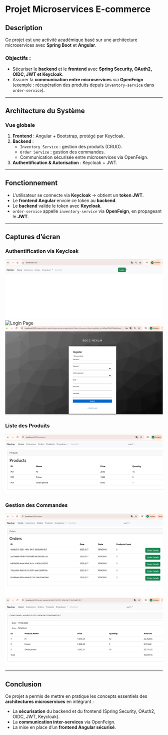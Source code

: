 #  Projet Microservices E-commerce 

## Description
Ce projet est une activité académique basé sur une architecture microservices avec **Spring Boot** et **Angular**.

### Objectifs :
- Sécuriser le **backend** et le **frontend** avec **Spring Security, OAuth2, OIDC, JWT et Keycloak**.
- Assurer la **communication entre microservices** via **OpenFeign** (exemple : récupération des produits depuis `inventory-service` dans `order-service`).

---

## Architecture du Système

### Vue globale
1. **Frontend** : Angular + Bootstrap, protégé par Keycloak.
2. **Backend** :
    - `Inventory Service` : gestion des produits (CRUD).
    - `Order Service` : gestion des commandes.
    - Communication sécurisée entre microservices via OpenFeign.
3. **Authentification & Autorisation** : Keycloak + JWT.

---

## Fonctionnement
- L’utilisateur se connecte via **Keycloak** → obtient un **token JWT**.
- Le **frontend Angular** envoie ce token au **backend**.
- Le **backend** valide le token avec **Keycloak**.
- `order-service` appelle `inventory-service` via **OpenFeign**, en propageant le **JWT**.

---

## Captures d’écran

### Authentification via Keycloak
![Login](Captures/login.png)
![Login Page](Captures/login1.png)
![Register](Captures/register.png)

### Liste des Produits
![Produits](Captures/products.png)

### Gestion des Commandes
![Commandes](Captures/orders.png)
![Details-Commandes](captures/ordersdetails.png)

---

## Conclusion
Ce projet a permis de mettre en pratique les concepts essentiels des **architectures microservices** en intégrant :
- La **sécurisation** du backend et du frontend (Spring Security, OAuth2, OIDC, JWT, Keycloak).
- La **communication inter-services** via OpenFeign.
- La mise en place d’un **frontend Angular sécurisé**.
 
